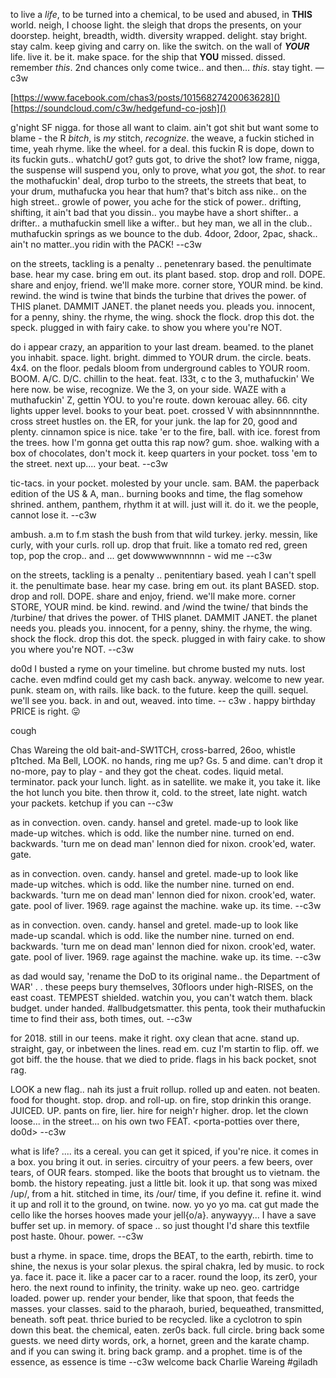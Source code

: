 to live a *life*, to be turned into a chemical, to be used and abused, in **THIS** world. neigh, I choose light. the sleigh that drops the presents, on your doorstep. height, breadth, width.  diversity wrapped. delight. stay bright. stay calm. keep giving and carry on. like the switch. on the wall of ***YOUR*** life. live it. be it. make space. for the ship that **YOU** missed.  dissed. remember *this*.  2nd chances only come twice.. and then… *this*. stay tight. —c3w

[https://www.facebook.com/chas3/posts/10156827420063628]() 
[https://soundcloud.com/c3w/hedgefund-co-josh]()

g'night SF nigga. for those all want to claim. ain't got shit but want some to blame - the R *bitch*, is *my* stitch, *recognize*. the weave, a fuckin stiched in time, yeah rhyme. like the wheel. for a deal. this fuckin R is dope, down to its fuckin guts.. whatch*U* got? guts got, to drive the shot? low frame, nigga, the suspense will suspend you, only to prove, what *you* got, the *shot*. to rear the mothafuckin' deal, drop turbo to the streets, the streets that beat, to your drum, muthafucka you hear that hum? that's bitch ass nike.. on the high street.. growle of power, you ache for the stick of power.. drifting, shifting, it ain't bad that you dissin.. you maybe have a short shifter.. a drifter.. a muthafuckin smell like a wifter.. but hey man, we all in the club.. muthafuckin springs as we bounce to the dub. 4door, 2door, 2pac, shack.. ain't no matter..you ridin with the PACK! --c3w

on the streets, tackling is a penalty .. penetenrary based. the penultimate base. hear my case. bring em out. its plant based. stop. drop and roll. DOPE.  share and enjoy, friend. we'll make more. corner store, YOUR mind. be kind. rewind. the wind is twine that binds the turbine that drives the power. of THIS planet. DAMMIT JANET. the planet needs you. pleads you. innocent, for a penny, shiny. the rhyme, the wing. shock the flock. drop this dot. the speck. plugged in with fairy cake.  to show you where you're NOT. 

do i appear crazy, an apparition to your last dream. beamed. to the planet you inhabit. space. light. bright. dimmed to YOUR drum. the circle. beats. 4x4. on the floor. pedals bloom from underground cables to YOUR room. BOOM. A/C. D/C. chillin to the heat. feat. l33t, c to the 3, muthafuckin' We here now.  be wise, recognize. We the 3, on your side. WAZE with a muthafuckin' Z, gettin YOU. to you're route. down kerouac alley. 66. city lights upper level. books to your beat. poet. crossed V with absinnnnnnthe. cross street hustles on. the ER, for your junk. the lap for 20, good and plenty. cinnamon spice is nice. take 'er to the fire, ball. with ice.  forest from the trees. how I'm gonna get outta this rap now? gum. shoe. walking with a box of chocolates, don't mock it. keep quarters in your pocket. toss 'em to the street.  next up....  your beat. --c3w

tic-tacs. in your pocket. molested by your uncle. sam. BAM. the paperback edition of the US & A, man.. burning books and time, the flag somehow shrined. anthem, panthem, rhythm it at will. just will it. do it. we the people, cannot lose it. --c3w

ambush. a.m to f.m stash the bush from that wild turkey. jerky. messin, like curly, with your curls. roll up. drop that fruit. like a tomato red red, green top, pop the crop.. and ... get dowwwwwnnnnn - wid me  --c3w

on the streets, tackling is a penalty .. penitentiary based. yeah I can't spell it. the penultimate base. hear my case. bring em out. its plant BASED. stop. drop and roll. DOPE.  share and enjoy, friend. we'll make more. corner STORE, YOUR mind. be kind. rewind. and /wind the twine/ that binds the /turbine/ that drives the power. of THIS planet. DAMMIT JANET. the planet needs you. pleads you. innocent, for a penny, shiny. the rhyme, the wing. shock the flock. drop this dot. the speck. plugged in with fairy cake.  to show you where you're NOT. --c3w

do0d I busted a ryme on your timeline. but chrome busted my nuts. lost cache. even mdfind could get my cash back. anyway. welcome to new year. punk. steam on, with rails. like back. to the future. keep the quill. sequel.  we'll see you. back.  in and out, weaved. into time. -- c3w .  happy birthday PRICE is right. 😛


cough

Chas Wareing the old bait-and-SW1TCH, cross-barred, 26oo, whistle p1tched. Ma Bell, LOOK. no hands, ring me up? Gs. 5 and dime. can't drop it no-more, pay to play - and they got the cheat. codes. liquid metal. terminator. pack your lunch. light. as in satellite. we make it, you take it. like the hot lunch you bite. then throw it, cold. to the street, late night. watch your packets. ketchup if you can --c3w

as in convection. oven. candy. hansel and gretel. made-up to look like made-up witches. which is odd. like the number nine. turned on end. backwards. 'turn me on dead man' lennon died for nixon. crook'ed, water. gate. 

as in convection. oven. candy. hansel and gretel. made-up to look like made-up witches. which is odd. like the number nine. turned on end. backwards. 'turn me on dead man' lennon died for nixon. crook'ed, water. gate. pool of liver. 1969. rage against the machine. wake up. its time. --c3w

as in convection. oven. candy. hansel and gretel. made-up to look like made-up scandal. which is odd. like the number nine. turned on end. backwards. 'turn me on dead man' lennon died for nixon. crook'ed, water. gate. pool of liver. 1969. rage against the machine. wake up. its time. --c3w


as dad would say, 'rename the DoD to its original name.. the Department of WAR' . . these peeps bury themselves, 30floors under high-RISES, on the east coast. TEMPEST shielded. watchin you, you can't watch them. black budget. under handed. #allbudgetsmatter. this penta, took their muthafuckin time to find their ass, both times, out. --c3w

for 2018. still in our teens. make it right. oxy clean that acne. stand up. straight, gay, or inbetween the lines. read em. cuz I'm startin to flip. off. we got biff. the the house. that we died to pride. flags in his back pocket, snot rag. <start>

LOOK a new flag.. nah its just a fruit rollup. rolled up and eaten. not beaten. food for thought. stop. drop. and roll-up. on fire, stop drinkin this orange. JUICED. UP. pants on fire, lier. hire for neigh'r higher. drop. let the clown loose... in the street... on his own two FEAT. <porta-potties over there, do0d> --c3w

what is life? .... its a cereal. you can get it spiced, if you're nice. it comes in a box. you bring it out. in series. circuitry of your peers. a few beers, over tears, of OUR fears. stomped. like the boots that brought us to vietnam. the bomb. the history repeating. just a little bit. look it up. that song was mixed /up/, from a hit. stitched in time, its /our/ time, if you define it. refine it. wind it up and roll it to the ground, on twine. now. yo yo yo ma. cat gut made the cello like the horses hooves made your jell{o/a}. anywayyy... I have a save buffer set up. in memory. of space .. so just thought I'd share this textfile post haste. 0hour. power. --c3w

bust a rhyme. in space. time, drops the BEAT, to the earth, rebirth. time to shine, the nexus is your solar plexus. the spiral chakra, led by music. to rock ya. face it. pace it. like a pacer car to a racer. round the loop, its zer0, your hero. the next round to infinity, the trinity. wake up neo. geo. cartridge loaded. power up. render your bender, like that spoon, that feeds the masses. your classes. said to the pharaoh, buried, bequeathed, transmitted, beneath. soft peat. thrice buried to be recycled. like a cyclotron to spin down this beat. the chemical, eaten. zer0s back. full circle. bring back some guests. we need dirty words, ork, a hornet, green and the karate champ. and if you can swing it. bring back gramp. and a prophet. time is of the essence, as essence is time --c3w welcome back Charlie Wareing #giladh
